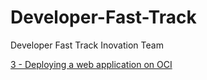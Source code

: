 # Developer-Fast-Track
Developer Fast Track Inovation Team

[3 - Deploying a web application on OCI](https://github.com/CeInnovationTeam/Developer-Fast-Track/blob/main/3%20-%20Deploying%20a%20web%20application%20on%20OCI/Tutorial.md)
